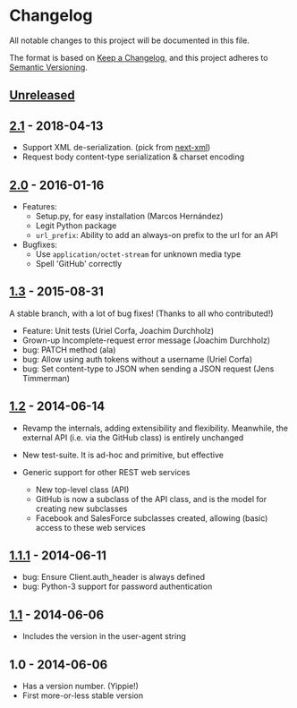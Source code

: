 # Changelog
All notable changes to this project will be documented in this file.

The format is based on [Keep a Changelog](https://keepachangelog.com/en/1.0.0/),
and this project adheres to [Semantic Versioning](https://semver.org/spec/v2.0.0.html).

## [Unreleased]

## [2.1] - 2018-04-13

* Support XML de-serialization. (pick from [next-xml])
* Request body content-type serialization & charset encoding

[next-xml]: 3d373435c8110612cad061e9a9b31a7a1abd752c

## [2.0] - 2016-01-16

* Features:
    - Setup.py, for easy installation (Marcos Hernández)
    - Legit Python package
    - `url_prefix`: Ability to add an always-on prefix to the url for an API
* Bugfixes:
    - Use `application/octet-stream` for unknown media type
    - Spell 'GitHub' correctly

## [1.3] - 2015-08-31

A stable branch, with a lot of bug fixes! (Thanks to all who
contributed!)

* Feature: Unit tests (Uriel Corfa, Joachim Durchholz)
* Grown-up Incomplete-request error message (Joachim Durchholz)
* bug: PATCH method (ala)
* bug: Allow using auth tokens without a username (Uriel Corfa)
* bug: Set content-type to JSON when sending a JSON request
  (Jens Timmerman)

## [1.2] - 2014-06-14

* Revamp the internals, adding extensibility and flexibility. Meanwhile,
  the external API (i.e. via the GitHub class) is entirely unchanged

* New test-suite. It is ad-hoc and primitive, but effective

* Generic support for other REST web services

    - New top-level class (API)
    - GitHub is now a subclass of the API class, and is the model for
      creating new subclasses
    - Facebook and SalesForce subclasses created, allowing (basic)
      access to these web services

## [1.1.1] - 2014-06-11
* bug: Ensure Client.auth_header is always defined
* bug: Python-3 support for password authentication 

## [1.1] - 2014-06-06

* Includes the version in the user-agent string

## 1.0 - 2014-06-06

* Has a version number. (Yippie!)
* First more-or-less stable version

[Unreleased]: https://github.com/mozilla/agithub/compare/v2.2.0...HEAD
[2.2.0]: https://github.com/mozilla/agithub/compare/v2.1...v2.2.0
[2.1]: https://github.com/mozilla/agithub/compare/v2.0...v2.1
[2.0]: https://github.com/mozilla/agithub/compare/v1.3...v2.0
[1.3]: https://github.com/mozilla/agithub/compare/v1.2...v1.3
[1.2]: https://github.com/mozilla/agithub/compare/v1.1.1...v1.2
[1.1.1]: https://github.com/mozilla/agithub/compare/v1.1...v1.1.1
[1.1]: https://github.com/mozilla/agithub/compare/v1.0...v1.1
